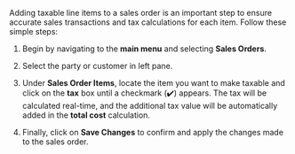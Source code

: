 Adding taxable line items to a sales order is an important step to ensure accurate sales transactions and tax calculations for each item. Follow these simple steps:

1. Begin by navigating to the **main menu** and selecting **Sales Orders**.

2. Select the party or customer in left pane. 

3. Under **Sales Order Items**, locate the item you want to make taxable and click on the **tax** box until a checkmark (✔️) appears. The tax will be calculated real-time, and the additional tax value will be automatically added in the **total cost** calculation.

4. Finally, click on **Save Changes** to confirm and apply the changes made to the sales order.


